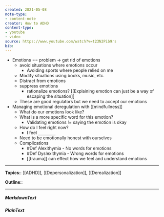 ```yaml
---
created: 2021-05-08
note-type: 
- content-note
creator: How to ADHD
content-type:
- youtube
- video
source: https://www.youtube.com/watch?v=t23N2Pib9rs
bib:
---
```


- Emotions == problem -> get rid of emotions
     - avoid situations where emotions occur
          - Avoiding sports where people relied on me
     - Modify situations using books, music, etc.
     - Distract from emotions
     - suppress emotions
          - rationalize emotions? [[Explaining emotion can just be a way of escaping the situation]] 
     - These are good regulators but we need to accept our emotions
- Managing emotional deregulation with [[mindfullness]] 
     - What do our emotions look like?
     - What is a more specific word for this emotion?
          - Validating emotions != saying the emotion is okay
     - How do I feel right now?
          - I feel `________`
     - Need to be emotionally honest with ourselves
     - Complications
          - #Def Alexithymia - No words for emotions
          - #Def Dyslexithymia - Wrong words for emotions
          - [[trauma]] can effect how we feel and understand emotions

---

**Topics**::  [[ADHD]], [[Depersonalization]], [[Derealization]] 
	
**Outline**::

--- 
##### MarkdownText

##### PlainText


